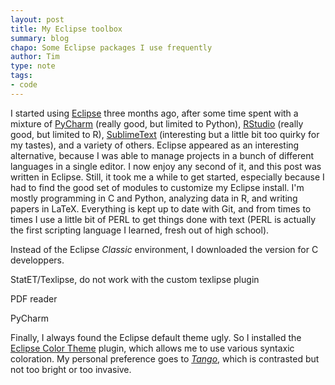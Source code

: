 ```yaml
---
layout: post
title: My Eclipse toolbox
summary: blog
chapo: Some Eclipse packages I use frequently
author: Tim
type: note
tags:
- code
---
```

 
I started using [Eclipse](http://www.eclipse.org/downloads/) three months ago, after some time spent with a mixture of [PyCharm](https://www.jetbrains.com/pycharm/) (really good, but limited to Python), [RStudio](http://rstudio.org/) (really good, but limited to R), [SublimeText](http://www.sublimetext.com/blog/articles/sublime-text-2-beta) (interesting but a little bit too quirky for my tastes), and a variety of others. Eclipse appeared as an interesting alternative, because I was able to manage projects in a bunch of different languages in a single editor. I now enjoy any second of it, and this post was written in Eclipse. Still, it took me a while to get started, especially because I had to find the good set of modules to customize my Eclipse install. I'm mostly programming in C and Python, analyzing data in R, and writing papers in LaTeX. Everything is kept up to date with Git, and from times to times I use a little bit of PERL to get things done with text (PERL is actually the first scripting language I learned, fresh out of high school).

Instead of the Eclipse *Classic* environment, I downloaded the version for C developpers.

StatET/Texlipse, do not work with the custom texlipse plugin

PDF reader

PyCharm

Finally, I always found the Eclipse default theme ugly. So I installed the [Eclipse Color Theme](http://www.eclipsecolorthemes.org/) plugin, which allows me to use various syntaxic coloration. My personal preference goes to [*Tango*](http://www.eclipsecolorthemes.org/?view=theme&id=27), which is contrasted but not too bright or too invasive. 